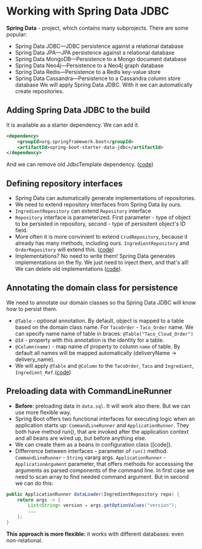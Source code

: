 # Working with Spring Data JDBC
**Spring Data** - project, which contains many subprojects. There are some popular: 
- Spring Data JDBC—JDBC persistence against a relational database 
- Spring Data JPA—JPA persistence against a relational database  
- Spring Data MongoDB—Persistence to a Mongo document database 
- Spring Data Neo4j—Persistence to a Neo4j graph database
- Spring Data Redis—Persistence to a Redis key-value store  
- Spring Data Cassandra—Persistence to a Cassandra column store database
We will apply Spring Data JDBC.
With it we can automatically create repositories.
## Adding Spring Data JDBC to the build
It is available as a starter dependency. We can add it.
```xml
<dependency>  
	<groupId>org.springframework.boot</groupId> 
	<artifactId>spring-boot-starter-data-jdbc</artifactId>
</dependency>
```
And we can remove old JdbcTemplate dependency. ([code](https://github.com/bozhnyukAlex/spring-in-action-project/commit/5e2bba46b99b77a388c05c3db38ff84293c6d31e#diff-9c5fb3d1b7e3b0f54bc5c4182965c4fe1f9023d449017cece3005d3f90e8e4d8))
## Defining repository interfaces
- Spring Data can automatically generate implementations of repositories.
- We need to extend repository Interfaces from Spring Data by ours.
- `IngredientRepository` can extend `Repository`  interface 
- `Repository` interface is parameterized. First parameter - type of object to be persisted in repository, second - type of persisitent object's ID field.
- More often it is more convinient to extend `CrudRepository`, because it already has many methods, including ours. `IngredientRepository` and `OrderRepository` will extend this. ([code](https://github.com/bozhnyukAlex/spring-in-action-project/commit/9d439043e25043ce74d375349432cb0aa3c32eb9#diff-a8af74c750eb71a10246e5a8a0049598d3c42069b816b608bac9d96fcc9318bd))
- Implementations? No need to write them! Spring Data generates implementations on the fly. We just need to inject them, and that's all! We can delete old implementations ([code](https://github.com/bozhnyukAlex/spring-in-action-project/commit/9d439043e25043ce74d375349432cb0aa3c32eb9#diff-a8af74c750eb71a10246e5a8a0049598d3c42069b816b608bac9d96fcc9318bd)).
## Annotating the domain class for persistence
We need to annotate our domain classes so tha Spring Data JDBC will know how to persist them.
- `@Table` - optional annotation. By default, object is mapped to a table based on the domain class name. For `TacoOrder` - `Taco_Order` name. We can specify name name of table in braces:  `@Table("Taco_Cloud_Order")` 
- `@Id` - property with this annotation is the identity for a table.
- `@Column(name)` - map name of property to column `name`  of table. By default all names will be mapped automatically (deliveryName -> delivery_name).
- We will apply `@Table` and `@Column` to the `TacoOrder`, `Taco` and `Ingredient`, `Ingredient_Ref`.([code](https://github.com/bozhnyukAlex/spring-in-action-project/commit/ce241ce615135ca825771ec022916b1706d2677c))
## Preloading data with CommandLineRunner
- **Before**: preloading data in `data.sql`. It will work also there. But we can use more flexible way.
- Spring Boot offers two functional interfaces for executing logic when an application starts up: `CommandLineRunner` and `ApplicationRunner`. They both have method run(), that are invoked after the application context and all beans are wired up, but before anything else.
- We can create them as a beans in configuration class ([code]).
- Differrence between interfaces - parameter of `run()` method. `CommandLineRunner` - `String` vararg args. `ApplicationRunner` - `ApplicationArgument` parameter, that offers methods for accesssing the arguments as parsed components of the command line. In first case we need to scan array to find needed command argument. But in second we can do this:
```java
public ApplicationRunner dataLoader(IngredientRepository repo) { 
	return args -> {
		List<String> version = args.getOptionValues("version"); 
		... 
	};
}
```
**This approach is more flexible:** it works with different databases: even non-relational.